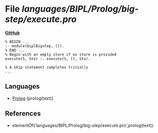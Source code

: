 # File _languages/BIPL/Prolog/big-step/execute.pro_
**[GitHub](https://github.com/softlang/yas/blob/master/languages/BIPL/Prolog/big-step/execute.pro)**
```
% BEGIN ...
:- module(biplBigstep, []).
% END ...
% Begin with an empty store if no store is provided
execute(S, Sto) :- execute(S, [], Sto).

% A skip statement completes trivially
...
```

## Languages
* [Prolog](../languages/Prolog.md) (prolog(text))

## References
* elementOf('languages/BIPL/Prolog/big-step/execute.pro',prolog(text))
